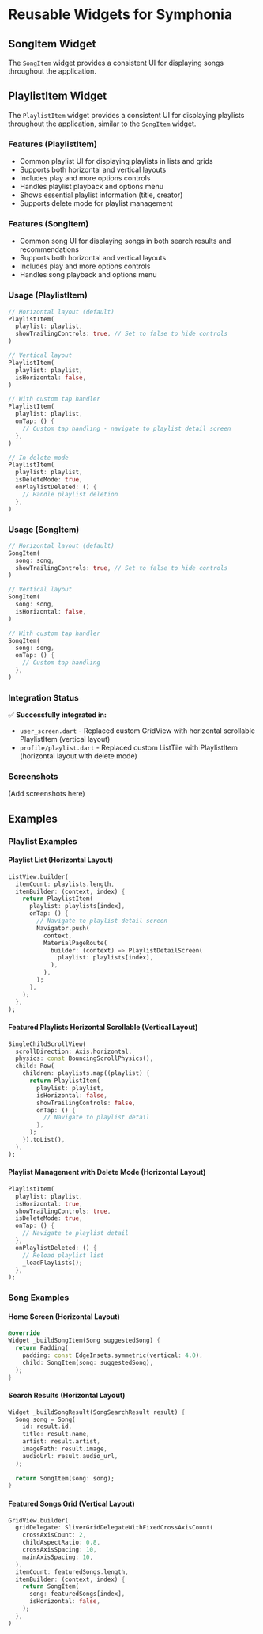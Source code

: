 # Reusable Widgets for Symphonia

## SongItem Widget

The `SongItem` widget provides a consistent UI for displaying songs throughout the application.

## PlaylistItem Widget

The `PlaylistItem` widget provides a consistent UI for displaying playlists throughout the application, similar to the `SongItem` widget.

### Features (PlaylistItem)

- Common playlist UI for displaying playlists in lists and grids
- Supports both horizontal and vertical layouts
- Includes play and more options controls
- Handles playlist playback and options menu
- Shows essential playlist information (title, creator)
- Supports delete mode for playlist management

### Features (SongItem)

- Common song UI for displaying songs in both search results and recommendations
- Supports both horizontal and vertical layouts
- Includes play and more options controls
- Handles song playback and options menu

### Usage (PlaylistItem)

```dart
// Horizontal layout (default)
PlaylistItem(
  playlist: playlist,
  showTrailingControls: true, // Set to false to hide controls
)

// Vertical layout
PlaylistItem(
  playlist: playlist,
  isHorizontal: false,
)

// With custom tap handler
PlaylistItem(
  playlist: playlist,
  onTap: () {
    // Custom tap handling - navigate to playlist detail screen
  },
)

// In delete mode
PlaylistItem(
  playlist: playlist,
  isDeleteMode: true,
  onPlaylistDeleted: () {
    // Handle playlist deletion
  },
)
```

### Usage (SongItem)

```dart
// Horizontal layout (default)
SongItem(
  song: song,
  showTrailingControls: true, // Set to false to hide controls
)

// Vertical layout
SongItem(
  song: song,
  isHorizontal: false,
)

// With custom tap handler
SongItem(
  song: song,
  onTap: () {
    // Custom tap handling
  },
)
```

### Integration Status

✅ **Successfully integrated in:**
- `user_screen.dart` - Replaced custom GridView with horizontal scrollable PlaylistItem (vertical layout)
- `profile/playlist.dart` - Replaced custom ListTile with PlaylistItem (horizontal layout with delete mode)

### Screenshots

(Add screenshots here)

## Examples

### Playlist Examples

#### Playlist List (Horizontal Layout)

```dart
ListView.builder(
  itemCount: playlists.length,
  itemBuilder: (context, index) {
    return PlaylistItem(
      playlist: playlists[index],
      onTap: () {
        // Navigate to playlist detail screen
        Navigator.push(
          context,
          MaterialPageRoute(
            builder: (context) => PlaylistDetailScreen(
              playlist: playlists[index],
            ),
          ),
        );
      },
    );
  },
);
```

#### Featured Playlists Horizontal Scrollable (Vertical Layout)

```dart
SingleChildScrollView(
  scrollDirection: Axis.horizontal,
  physics: const BouncingScrollPhysics(),
  child: Row(
    children: playlists.map((playlist) {
      return PlaylistItem(
        playlist: playlist,
        isHorizontal: false,
        showTrailingControls: false,
        onTap: () {
          // Navigate to playlist detail
        },
      );
    }).toList(),
  ),
);
```

#### Playlist Management with Delete Mode (Horizontal Layout)

```dart
PlaylistItem(
  playlist: playlist,
  isHorizontal: true,
  showTrailingControls: true,
  isDeleteMode: true,
  onTap: () {
    // Navigate to playlist detail
  },
  onPlaylistDeleted: () {
    // Reload playlist list
    _loadPlaylists();
  },
);
```

### Song Examples

#### Home Screen (Horizontal Layout)

```dart
@override
Widget _buildSongItem(Song suggestedSong) {
  return Padding(
    padding: const EdgeInsets.symmetric(vertical: 4.0),
    child: SongItem(song: suggestedSong),
  );
}
```

#### Search Results (Horizontal Layout)

```dart
Widget _buildSongResult(SongSearchResult result) {
  Song song = Song(
    id: result.id,
    title: result.name,
    artist: result.artist,
    imagePath: result.image,
    audioUrl: result.audio_url,
  );
  
  return SongItem(song: song);
}
```

#### Featured Songs Grid (Vertical Layout)

```dart
GridView.builder(
  gridDelegate: SliverGridDelegateWithFixedCrossAxisCount(
    crossAxisCount: 2,
    childAspectRatio: 0.8,
    crossAxisSpacing: 10,
    mainAxisSpacing: 10,
  ),
  itemCount: featuredSongs.length,
  itemBuilder: (context, index) {
    return SongItem(
      song: featuredSongs[index],
      isHorizontal: false,
    );
  },
)
``` 